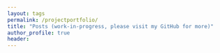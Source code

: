 ```yaml
---
layout: tags
permalink: /projectportfolio/
title: "Posts (work-in-progress, please visit my GitHub for more)"
author_profile: true
header:
---
```

